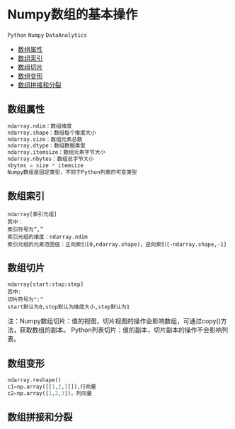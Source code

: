 # Numpy数组的基本操作

`Python` `Numpy` `DataAnalytics`

* [数组属性](#数组属性)
* [数组索引](#数组索引)
* [数组切片](#数组切片)
* [数组变形](#数组变形)
* [数组拼接和分裂](#数组拼接和分裂)

## 数组属性

``` python
ndarray.ndim：数组维度
ndarray.shape：数组每个维度大小
ndarray.size：数组元素总数
ndarray.dtype：数组数据类型
ndarray.itemsize：数组元素字节大小
ndarray.nbytes：数组总字节大小
nbytes = size * itemsize
Numpy数组是固定类型，不同于Python列表的可变类型
```

## 数组索引

```
ndarray[索引元组]
其中：
索引符号为“,”
索引元组的维度：ndarray.ndim
索引元组的元素范围值：正向索引[0,ndarray.shape)，逆向索引[-ndarray.shape,-1]
```

## 数组切片

```
ndarray[start:stop:step]
其中:
切片符号为":"
start默认为0,stop默认为维度大小,step默认为1
```
注：Numpy数组切片：值的视图，切片视图的操作会影响数组，可通过copy()方法，获取数组的副本。
   Python列表切片：值的副本，切片副本的操作不会影响列表。

## 数组变形

``` python
ndarray.reshape()
c1=np.array([[1,2,3]]),行向量
c2=np.array([1,2,3])，列向量
```

## 数组拼接和分裂
